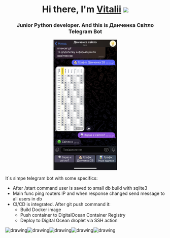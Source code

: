 <h1 align="center">Hi there, I'm <a href="https://www.linkedin.com/in/vitalii-hoshchenko/" target="_blank">Vitalii</a> 
<img src="https://github.com/blackcater/blackcater/raw/main/images/Hi.gif" height="32"/></h1>
<h3 align="center">Junior Python developer. And this is Данченка Світло Telegram Bot</h3>

<p align="center">
<img src="screen.jpg" alt="drawing" width="200"/>
</p>

It`s simpe telegram bot with some specifics:
- After /start command user is saved to small db build with sqlite3
- Main func ping routers IP and when response changed send message to all users in db
- CI/CD is integrated. After git push command it:
  * Build Docker image
  * Push container to DigitalOcean Container Registry
  * Deploy to Digital Ocean droplet via SSH action

    
   
<img src="https://upload.wikimedia.org/wikipedia/commons/thumb/c/c3/Python-logo-notext.svg/800px-Python-logo-notext.svg.png" alt="drawing" width="90"/><img src="https://d1.awsstatic.com/acs/characters/Logos/Docker-Logo_Horizontel_279x131.b8a5c41e56b77706656d61080f6a0217a3ba356d.png" alt="drawing" width="200"/><img src="https://miro.medium.com/max/828/0*DXbRQtXOJYHMmJiR" alt="drawing" width="120"/><img src="https://upload.wikimedia.org/wikipedia/commons/thumb/f/ff/DigitalOcean_logo.svg/1200px-DigitalOcean_logo.svg.png" alt="drawing" width="120"/><img src="https://upload.wikimedia.org/wikipedia/commons/thumb/8/83/Telegram_2019_Logo.svg/1200px-Telegram_2019_Logo.svg.png" alt="drawing" width="110"/>

